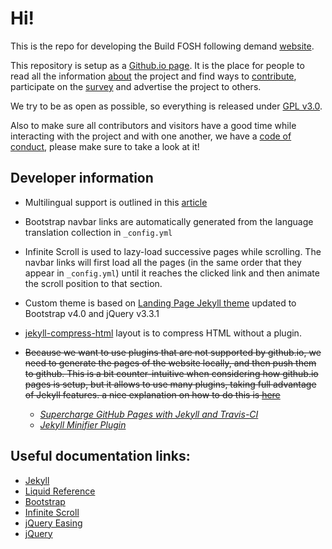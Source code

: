 # Hi!

This is the repo for developing the Build FOSH following demand [website](https://fosh-following-demand.github.io/en/home).

This repository is setup as a [Github.io page](https://pages.github.com/). It is the place for people to read all the information [about](https://fosh-following-demand.github.io/en/about) the project and find ways to [contribute](https://fosh-following-demand.github.io/en/collaborating), participate on the [survey](https://fosh-following-demand.github.io/en/survey) and advertise the project to others.

We try to be as open as possible, so everything is released under [GPL v3.0](https://github.com/FOSH-following-demand/FOSH-following-demand.github.io/blob/master/LICENSE).

Also to make sure all contributors and visitors have a good time while interacting with the project and with one another, we have a [code of conduct](https://github.com/FOSH-following-demand/FOSH-following-demand.github.io/blob/master/CODE_OF_CONDUCT.md), please make sure to take a look at it!



## Developer information

- Multilingual support is outlined in this [article](https://www.sylvaindurand.org/making-jekyll-multilingual/)

- Bootstrap navbar links are automatically generated from the language translation collection in `_config.yml`

- Infinite Scroll is used to lazy-load successive pages while scrolling. The navbar links will first load all the pages (in the same order that they appear in `_config.yml`) until it reaches the clicked link and then animate the scroll position to that section.

- Custom theme is based on [Landing Page Jekyll theme](https://github.com/swcool/landing-page-theme) updated to Bootstrap v4.0 and jQuery v3.3.1

- [jekyll-compress-html](https://github.com/penibelst/jekyll-compress-html) layout is to compress HTML without a plugin.


- ~~Because we want to use plugins that are not supported by github.io, we need
  to generate the pages of the website locally, and then push them to github.
  This is a bit counter-intuitive when considering how github.io pages is setup,
  but it allows to use many plugins, taking full advantage of Jekyll features.
  a nice explanation on how to do this is [here](https://www.sitepoint.com/jekyll-plugins-github/)~~
  + *[Supercharge GitHub Pages with Jekyll and Travis-CI](https://medium.com/@mcred/supercharge-github-pages-with-jekyll-and-travis-ci-699bc0bde075)*
  + *[Jekyll Minifier Plugin](https://github.com/digitalsparky/jekyll-minifier)*

## Useful documentation links:

- [Jekyll](https://jekyllrb.com/docs/)
- [Liquid Reference](https://help.shopify.com/en/themes/liquid)
- [Bootstrap](https://getbootstrap.com/docs/4.3/getting-started/introduction/)
- [Infinite Scroll](https://infinite-scroll.com/options.html)
- [jQuery Easing](http://gsgd.co.uk/sandbox/jquery/easing/)
- [jQuery](https://api.jquery.com/)
